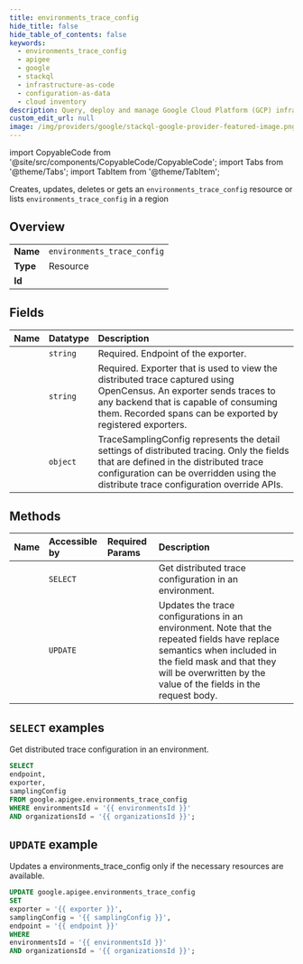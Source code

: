 ```yaml
---
title: environments_trace_config
hide_title: false
hide_table_of_contents: false
keywords:
  - environments_trace_config
  - apigee
  - google
  - stackql
  - infrastructure-as-code
  - configuration-as-data
  - cloud inventory
description: Query, deploy and manage Google Cloud Platform (GCP) infrastructure and resources using SQL
custom_edit_url: null
image: /img/providers/google/stackql-google-provider-featured-image.png
---
```


import CopyableCode from '@site/src/components/CopyableCode/CopyableCode';
import Tabs from '@theme/Tabs';
import TabItem from '@theme/TabItem';

Creates, updates, deletes or gets an <code>environments_trace_config</code> resource or lists <code>environments_trace_config</code> in a region

## Overview
<table><tbody>
<tr><td><b>Name</b></td><td><code>environments_trace_config</code></td></tr>
<tr><td><b>Type</b></td><td>Resource</td></tr>
<tr><td><b>Id</b></td><td><CopyableCode code="google.apigee.environments_trace_config" /></td></tr>
</tbody></table>

## Fields
| Name | Datatype | Description |
|:-----|:---------|:------------|
| <CopyableCode code="endpoint" /> | `string` | Required. Endpoint of the exporter. |
| <CopyableCode code="exporter" /> | `string` | Required. Exporter that is used to view the distributed trace captured using OpenCensus. An exporter sends traces to any backend that is capable of consuming them. Recorded spans can be exported by registered exporters. |
| <CopyableCode code="samplingConfig" /> | `object` | TraceSamplingConfig represents the detail settings of distributed tracing. Only the fields that are defined in the distributed trace configuration can be overridden using the distribute trace configuration override APIs. |

## Methods
| Name | Accessible by | Required Params | Description |
|:-----|:--------------|:----------------|:------------|
| <CopyableCode code="organizations_environments_get_trace_config" /> | `SELECT` | <CopyableCode code="environmentsId, organizationsId" /> | Get distributed trace configuration in an environment. |
| <CopyableCode code="organizations_environments_update_trace_config" /> | `UPDATE` | <CopyableCode code="environmentsId, organizationsId" /> | Updates the trace configurations in an environment. Note that the repeated fields have replace semantics when included in the field mask and that they will be overwritten by the value of the fields in the request body. |

## `SELECT` examples

Get distributed trace configuration in an environment.

```sql
SELECT
endpoint,
exporter,
samplingConfig
FROM google.apigee.environments_trace_config
WHERE environmentsId = '{{ environmentsId }}'
AND organizationsId = '{{ organizationsId }}'; 
```

## `UPDATE` example

Updates a environments_trace_config only if the necessary resources are available.

```sql
UPDATE google.apigee.environments_trace_config
SET 
exporter = '{{ exporter }}',
samplingConfig = '{{ samplingConfig }}',
endpoint = '{{ endpoint }}'
WHERE 
environmentsId = '{{ environmentsId }}'
AND organizationsId = '{{ organizationsId }}';
```
